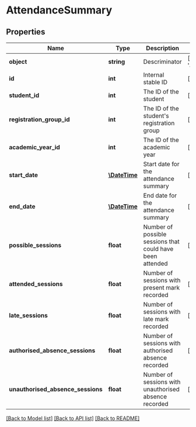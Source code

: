 # AttendanceSummary

## Properties
Name | Type | Description | Notes
------------ | ------------- | ------------- | -------------
**object** | **string** | Descriminator | [optional] [default to 'attendance_summary']
**id** | **int** | Internal stable ID | [optional] 
**student_id** | **int** | The ID of the student | [optional] 
**registration_group_id** | **int** | The ID of the student&#39;s registration group | [optional] 
**academic_year_id** | **int** | The ID of the academic year | [optional] 
**start_date** | [**\DateTime**](\DateTime.md) | Start date for the attendance summary | [optional] 
**end_date** | [**\DateTime**](\DateTime.md) | End date for the attendance summary | [optional] 
**possible_sessions** | **float** | Number of possible sessions that could have been attended | [optional] 
**attended_sessions** | **float** | Number of sessions with present mark recorded | [optional] 
**late_sessions** | **float** | Number of sessions with late mark recorded | [optional] 
**authorised_absence_sessions** | **float** | Number of sessions with authorised absence recorded | [optional] 
**unauthorised_absence_sessions** | **float** | Number of sessions with unauthorised absence recorded | [optional] 

[[Back to Model list]](../README.md#documentation-for-models) [[Back to API list]](../README.md#documentation-for-api-endpoints) [[Back to README]](../README.md)


